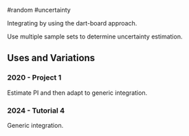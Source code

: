 #random #uncertainty

Integrating by using the dart-board approach.

Use multiple sample sets to determine uncertainty estimation.

## Uses and Variations

### 2020 -  Project 1
Estimate PI and then adapt to generic integration.

### 2024 -  Tutorial 4
Generic integration.

